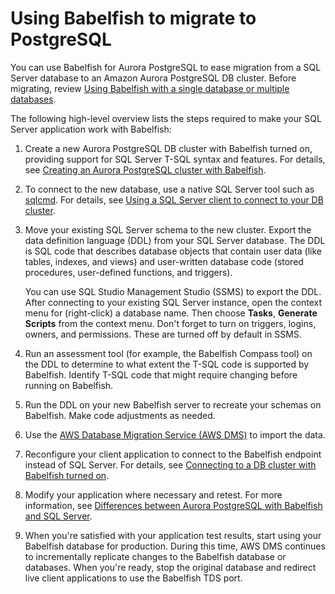 # Using Babelfish to migrate to PostgreSQL<a name="babelfish-migration"></a>

You can use Babelfish for Aurora PostgreSQL to ease migration from a SQL Server database to an Amazon Aurora PostgreSQL DB cluster\. Before migrating, review [Using Babelfish with a single database or multiple databases](babelfish.md#babelfish-single_vs_multi_db)\. 

The following high\-level overview lists the steps required to make your SQL Server application work with Babelfish: 

1. Create a new Aurora PostgreSQL DB cluster with Babelfish turned on, providing support for SQL Server T\-SQL syntax and features\. For details, see [Creating an Aurora PostgreSQL cluster with Babelfish](babelfish-create.md)\.

1. To connect to the new database, use a native SQL Server tool such as [sqlcmd](https://docs.microsoft.com/en-us/sql/tools/sqlcmd-utility?view=sql-server-ver15)\. For details, see [Using a SQL Server client to connect to your DB cluster](babelfish-connect-sqlserver.md)\.

1. Move your existing SQL Server schema to the new cluster\. Export the data definition language \(DDL\) from your SQL Server database\. The DDL is SQL code that describes database objects that contain user data \(like tables, indexes, and views\) and user\-written database code \(stored procedures, user\-defined functions, and triggers\)\.

   You can use SQL Studio Management Studio \(SSMS\) to export the DDL\. After connecting to your existing SQL Server instance, open the context menu for \(right\-click\) a database name\. Then choose **Tasks**, **Generate Scripts** from the context menu\. Don't forget to turn on triggers, logins, owners, and permissions\. These are turned off by default in SSMS\.

1. Run an assessment tool \(for example, the Babelfish Compass tool\) on the DDL to determine to what extent the T\-SQL code is supported by Babelfish\. Identify T\-SQL code that might require changing before running on Babelfish\.

1. Run the DDL on your new Babelfish server to recreate your schemas on Babelfish\. Make code adjustments as needed\.

1. Use the [AWS Database Migration Service \(AWS DMS\)](https://docs.aws.amazon.com/dms/latest/userguide/CHAP_Target.BabelFish.html) to import the data\.

1. Reconfigure your client application to connect to the Babelfish endpoint instead of SQL Server\. For details, see [Connecting to a DB cluster with Babelfish turned on](babelfish-connect.md)\.

1. Modify your application where necessary and retest\. For more information, see [Differences between Aurora PostgreSQL with Babelfish and SQL Server](babelfish-compatibility.md)\.

1. When you're satisfied with your application test results, start using your Babelfish database for production\. During this time, AWS DMS continues to incrementally replicate changes to the Babelfish database or databases\. When you're ready, stop the original database and redirect live client applications to use the Babelfish TDS port\.  